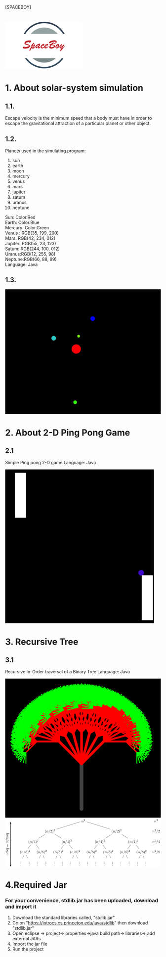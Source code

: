 [SPACEBOY] 


<img src="spaceboy.png"></img>
======================

# 1. About solar-system simulation
## 1.1. 
Escape velocity is the minimum speed that a body must have in order to escape the gravitational attraction of a particular planet or other object.

## 1.2. 
Planets used in the simulating program: 
<ol>
  <li>sun</li>
  <li>earth</li>
  <li>moon</li>
  <li>mercury</li>
  <li>venus</li>
  <li>mars</li>
  <li>jupiter</li>
  <li>satum</li>
  <li>uranus</li>
  <li>neptune</li>
</ol>


Sun: Color.Red <br>
Earth: Color.Blue<br>
Mercury: Color.Green<br>
Venus : RGB(35, 199, 200)<br>
Mars: RGB(42, 234, 012)<br>
Jupiter: RGB(55, 23, 123)<br>
Satum: RGB(244, 100, 012)<br>
Uranus:RGB(12, 255, 98)<br>
Neptune:RGB(66, 88, 99)<br>
Language: Java

## 1.3.
![Watch the video](https://raw.githubusercontent.com/woobin0413/JAVA-Simulator/master/Escape_velocity.gif)

# 2. About 2-D Ping Pong Game
## 2.1
Simple Ping pong 2-D game
Language: Java


<img src="./2D_Pong_Game/img/1.png"></img>

# 3. Recursive Tree
## 3.1
Recursive In-Order traversal of a Binary Tree
Language: Java

<img src="./Recursive_Tree/img/1.png"></img>
<br>
<img src="./Recursive_Tree/img/2.png"></img>


# 4.Required Jar
<h3>For your convenience, stdlib.jar has been uploaded, download and import it</h3>

1. Download the standard libraries called, "stdlib.jar" 
2. Go on "https://introcs.cs.princeton.edu/java/stdlib" then download "stdlib.jar"
3. Open eclipse -> project-> properties->java build path-> libraries-> add external JARs
4. Import the jar file
5. Run the project
